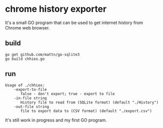 # chrome history exporter

It's a small GO program that can be used to get internet history from Chrome web browser.

## build
    go get github.com/mattn/go-sqlite3
    go build chhiex.go

## run
    Usage of ./chhiex:
        -export-to-file
    	   false - don't export; true - export to file
        -in-file string
    	   History file to read from (SQLite format) (default "./History")
        -out-file string
    	   file to export data to (CSV format) (default "./export.csv")

It's still work in progress and my first GO program.
